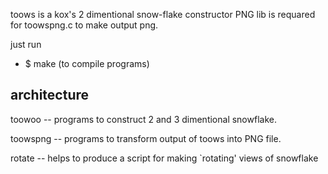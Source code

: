 
toows is a kox's 2 dimentional snow-flake constructor
PNG lib is requared for toowspng.c to make output png.

just run

- $ make (to compile programs)
  
## architecture

toowoo -- programs to construct 2 and 3 dimentional snowflake.

toowspng -- programs to transform output of toows into PNG file.

rotate -- helps to produce a script for making `rotating' views of snowflake
